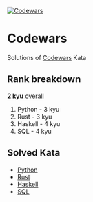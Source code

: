 [![Codewars](https://github.com/matyama/codewars/actions/workflows/codewars.yml/badge.svg)](https://github.com/matyama/codewars/actions/workflows/codewars.yml)

# Codewars
Solutions of [Codewars](https://codewars.com/) Kata

## Rank breakdown
[**2 kyu** overall](https://www.codewars.com/users/matyama)
1. Python - 3 kyu
1. Rust - 3 kyu
1. Haskell - 4 kyu
1. SQL - 4 kyu

## Solved Kata
* [Python](python/README.md)
* [Rust](rust/README.md)
* [Haskell](haskell/README.md)
* [SQL](sql/README.md)
